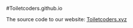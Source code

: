 #Toiletcoders.github.io

The source code to our website: [Toiletcoders.xyz](https://toiletcoders.xyz)
